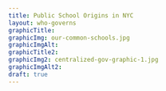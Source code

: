 ```yaml
--- 
title: Public School Origins in NYC
layout: who-governs
graphicTitle: 
graphicImg: our-common-schools.jpg
graphicImgAlt: 
graphicTitle2: 
graphicImg2: centralized-gov-graphic-1.jpg
graphicImgAlt2: 
draft: true
--- 
```

